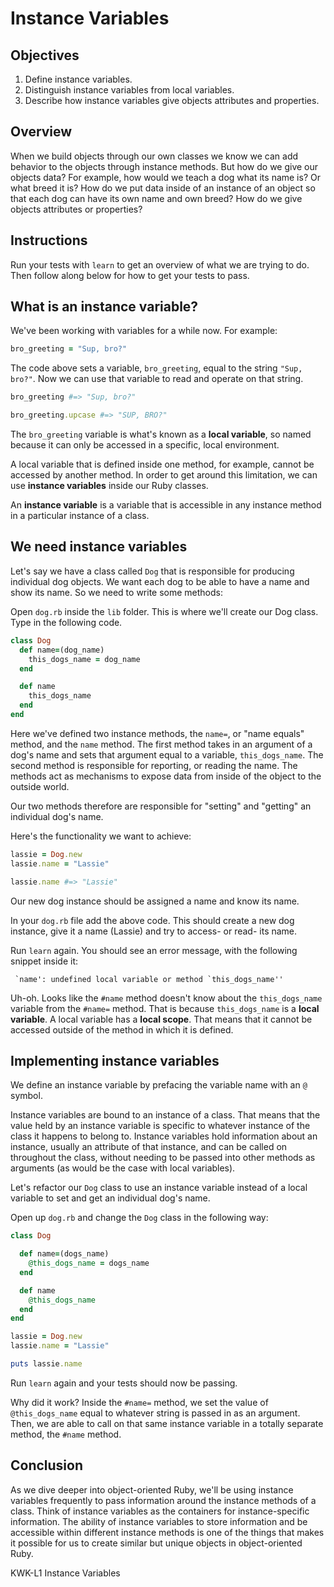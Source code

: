 
# Instance Variables

## Objectives

1. Define instance variables.
2. Distinguish instance variables from local variables.
3. Describe how instance variables give objects attributes and properties.

## Overview

When we build objects through our own classes we know we can add behavior to the
objects through instance methods. But how do we give our objects data? For
example, how would we teach a dog what its name is? Or what breed it is? How do
we put data inside of an instance of an object so that each dog can have its own
name and own breed? How do we give objects attributes or properties?

## Instructions

Run your tests with `learn` to get an overview of what we are trying to do. Then
follow along below for how to get your tests to pass.

## What is an instance variable?

We've been working with variables for a while now. For example:

```ruby
bro_greeting = "Sup, bro?"
```

The code above sets a variable, `bro_greeting`, equal to the string `"Sup, bro?"`. Now we can use that variable to read and operate on that string.

```ruby
bro_greeting #=> "Sup, bro?"

bro_greeting.upcase #=> "SUP, BRO?"
```

The `bro_greeting` variable is what's known as a **local variable**, so named
because it can only be accessed in a specific, local environment.

A local variable that is defined inside one method, for example, cannot be
accessed by another method. In order to get around this limitation, we can use
**instance variables** inside our Ruby classes.

An **instance variable** is a variable that is accessible in any instance method
in a particular instance of a class.

## We need instance variables

 Let's say we have a class called `Dog` that is responsible for producing
individual dog objects. We want each dog to be able to have a name and show its
name. So we need to write some methods:

Open `dog.rb` inside the `lib` folder. This is where we'll create our Dog class.
Type in the following code.

```ruby
class Dog
  def name=(dog_name)
    this_dogs_name = dog_name
  end

  def name
    this_dogs_name
  end
end
```

Here we've defined two instance methods, the `name=`, or "name equals" method,
and the `name` method. The first method takes in an argument of a dog's name and
sets that argument equal to a variable, `this_dogs_name`. The second method is
responsible for reporting, or reading the name. The methods act as mechanisms to
expose data from inside of the object to the outside world.

Our two methods therefore are responsible for "setting" and "getting" an individual dog's name.

Here's the functionality we want to achieve:

```ruby
lassie = Dog.new
lassie.name = "Lassie"

lassie.name #=> "Lassie"
```

Our new dog instance should be assigned a name and know its name.

In your `dog.rb` file add the above code. This should create a new dog instance, give it a name (Lassie) and try to access- or read- its name.

Run `learn` again. You should see an error message, with the following snippet inside it:

```
 `name': undefined local variable or method `this_dogs_name''
```

Uh-oh. Looks like the `#name` method doesn't know about the `this_dogs_name`
variable from the `#name=` method. That is because `this_dogs_name` is a **local
variable**. A local variable has a **local scope**. That means that it cannot be
accessed outside of the method in which it is defined.

## Implementing instance variables

We define an instance variable by prefacing the variable name with an `@` symbol.

Instance variables are bound to an instance of a class. That means that the
value held by an instance variable is specific to whatever instance of the class
it happens to belong to. Instance variables hold information about an instance,
usually an attribute of that instance, and can be called on throughout the
class, without needing to be passed into other methods as arguments (as would be
the case with local variables).

Let's refactor our `Dog` class to use an instance variable instead of a local
variable to set and get an individual dog's name.

Open up `dog.rb` and change the `Dog` class in the following way:

```ruby
class Dog

  def name=(dogs_name)
    @this_dogs_name = dogs_name
  end

  def name
    @this_dogs_name
  end
end

lassie = Dog.new
lassie.name = "Lassie"

puts lassie.name

```

 Run `learn` again and your tests should now be passing.

Why did it work? Inside the `#name=` method, we set the value of
`@this_dogs_name` equal to whatever string is passed in as an argument. Then, we
are able to call on that same instance variable in a totally separate method,
the `#name` method.

## Conclusion

As we dive deeper into object-oriented Ruby, we'll be using instance variables
frequently to pass information around the instance methods of a class. Think of
instance variables as the containers for instance-specific information. The
ability of instance variables to store information and be accessible within
different instance methods is one of the things that makes it possible for us to
create similar but unique objects in object-oriented Ruby.

<p data-visibility='hidden'>KWK-L1 Instance Variables</p>

